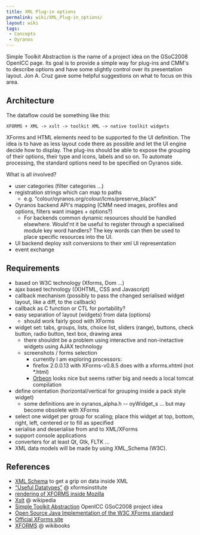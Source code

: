 ```yaml
---
title: XML Plug-in options
permalink: wiki/XML_Plug-in_options/
layout: wiki
tags:
 - Concepts
 - Oyranos
---
```


Simple Toolkit Abstraction is the name of a project idea on the GSoC2008
OpenICC page. Its goal is to provide a simple way for plug-ins and CMM's
to describe options and have some slightly control over its presentation
layout. Jon A. Cruz gave some helpful suggestions on what to focus on
this area.

Architecture
------------

The dataflow could be something like this:

`XFORMS + XML -> xslt -> toolkit XML -> native toolkit widgets`

XForms and HTML elements need to be supported fo the UI definition. The
idea is to have as less layout code there as possible and let the UI
engine decide how to display. The plug-ins should be able to expose the
grouping of their options, their type and icons, labels and so on. To
automate processing, the standard options need to be specified on
Oyranos side.

What is all involved?

-   user categories (filter categories ...)
-   registration strings which can map to paths
    -   e.g. “colour/oyranos.org/colour/lcms/preserve\_black”
-   Oyranos backend API's mapping (CMM need images, profiles and
    options, filters want images + options?)
    -   For backends common dynamic resources should be handled
        elsewhere. Would'nt it be useful to register through a
        specialised module key word handlers? The key words can then be
        used to place specific resources into the UI.
-   UI backend deploy xslt conversions to their xml UI representation
-   event exchange

Requirements
------------

-   based on W3C technology (Xforms, Dom ...)
-   ajax based technology ((X)HTML, CSS and Javascript)
-   callback mechanism (possibly to pass the changed serialised widget
    layout, like a diff, to the callback)
-   callback as C function or CTL for portability?
-   easy separation of layout (widgets) from data (options)
    -   should work fairly good with XForms
-   widget set: tabs, groups, lists, choice list, sliders (range),
    buttons, check button, radio button, text box, drawing area
    -   there shouldnt be a problem using interactive and non-inetactive
        widgets using AJAX technology
    -   screenshots / forms selection
        -   currently I am exploring processors:
        -   firefox 2.0.0.13 with XForms-v0.8.5 does with a xforms.xhtml
            (not \*.html)
        -   [Orbeon](http://www.orbeon.com) looks nice but seems rather
            big and needs a local tomcat compilation
-   define orientation (horizontal/vertical for grouping inside a pack
    style widget)
    -   some definitions are in oyranos\_alpha.h -- oyWidget\_s ... but
        may become obsolete with XForms
-   select one widget per group for scaling; place this widget at top,
    bottom, right, left, centered or to fill as specified
-   serialise and deserialise from and to XML/XForms
-   support console applications
-   converters for at least Qt, Gtk, FLTK ...
-   XML data models will be made by using XML\_Schema (W3C).

References
----------

-   [XML Schema](http://www.w3.org/TR/xmlschema-2/#built-in-datatypes)
    to get a grip on data inside XML
-   [“Useful
    Datatypes”](http://xformsinstitute.com/essentials/browse/book.php#ch04-6-fm2xml)
    @ xformsinstitute
-   [rendering of XFORMS inside
    Mozilla](http://developer.mozilla.org/en/docs/XForms)
-   [Xslt](http://en.wikipedia.org/wiki/Xslt) @ wikipedia
-   [Simple Toolkit
    Abstraction](http://www.freedesktop.org/wiki/OpenIccForGoogleSoC2008#head-07e05f69f1b4e331ba0d3741dc06ba53ae728459)
    OpenICC GSoC2008 project idea
-   [Open Source Java Implementation of the W3C XForms
    standard](http://chiba.sourceforge.net/)
-   [Official XForms site](http://www.w3.org/TR/xforms/)
-   [XFORMS](http://en.wikibooks.org/wiki/XForms) @ wikibooks

